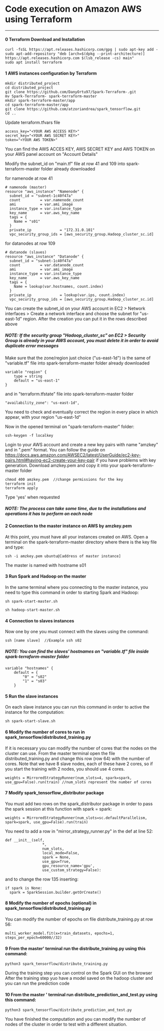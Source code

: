 # Code execution on Amazon AWS using Terraform
---

#### 0 Terraform Download and Installation

```
curl -fsSL https://apt.releases.hashicorp.com/gpg | sudo apt-key add -
sudo apt-add-repository "deb [arch=$(dpkg --print-architecture)] https://apt.releases.hashicorp.com $(lsb_release -cs) main"
sudo apt install terraform
```

#### 1 AWS instances configuration by Terraform
```
mkdir distributed_project
cd distributed_project
git clone https://github.com/DanyOrtu97/Spark-Terraform-.git
mv Spark-Terraform- spark-terraform-master
mkdir spark-terraform-master/app
cd spark-terraform-master/app
git clone https://github.com/atzoriandrea/spark_tensorflow.git
cd ..
```
Update terraform.tfvars file
```
access_key="<YOUR AWS ACCESS KEY>"
secret_key="<YOUR AWS SECRET KEY>"
token="<YOUR AWS TOKEN>"
```
You can find the AWS ACCES KEY, AWS SECRET KEY and AWS TOKEN on your AWS panel account on "Account Details"


Modify the subnet_id on "main.tf" file at row 41 and 109 into spark-terraform-master folder already downloaded

for namenode at row 41
```
# namenode (master)
resource "aws_instance" "Namenode" {
  subnet_id = "subnet-1c40f47a"
  count         = var.namenode_count
  ami           = var.ami_image
  instance_type = var.instance_type
  key_name      = var.aws_key_name
  tags = {
    Name = "s01"
  }
  private_ip             = "172.31.0.101"
  vpc_security_group_ids = [aws_security_group.Hadoop_cluster_sc.id]
```

for datanodes at row 109
```
# datanode (slaves)
resource "aws_instance" "Datanode" {
  subnet_id = "subnet-1c40f47a"
  count         = var.datanode_count
  ami           = var.ami_image
  instance_type = var.instance_type
  key_name      = var.aws_key_name
  tags = {
    Name = lookup(var.hostnames, count.index)
  }
  private_ip             = lookup(var.ips, count.index)
  vpc_security_group_ids = [aws_security_group.Hadoop_cluster_sc.id]
```
You can create the subnet_id on your AWS account in EC2 > Network interfaces > Create a network interface and choose the subnet for "us-east-1d" region.
After the creation you can put it in the rows described above

##### NOTE: If the security group "Hadoop_cluster_sc" on EC2 > Security Group is already in your AWS account, you must delete it in order to avoid duplicate error messages 

Make sure that the zone/region just choice ("us-east-1d") is the same of "variable.tf" file into spark-terraform-master folder already downloaded
```
variable "region" {
    type = string
    default = "us-east-1"
}
```

and in "terraform.tfstate" file into spark-terraform-master folder
```
"availability_zone": "us-east-1d",
```

You need to check and eventually correct the region in every place in which appear, with your region "us-east-1d"


Now in the opened terminal on "spark-terraform-master" folder:

```
ssh-keygen -f localkey
```

Login to your AWS account and create a new key pairs with name "amzkey" and in ".pem" format.
You can follow the guide on https://docs.aws.amazon.com/AWSEC2/latest/UserGuide/ec2-key-pairs.html#having-ec2-create-your-key-pair if you have problems with key generation.
Download amzkey.pem and copy it into your spark-terraform-master folder

```
chmod 400 amzkey.pem  //change permissions for the key
terraform init 
terraform apply
```
Type 'yes' when requested

##### NOTE: The process can take some time, due to the installations and operations it has to perform on each node 

#### 2 Connection to the master instance on AWS by amzkey.pem
At this point, you must have all your instances created on AWS.
Open a terminal on the spark-terraform-master directory where there is the key file and type:
```
ssh -i amzkey.pem ubuntu@[address of master instance]
```
The master is named with hostname s01

#### 3 Run Spark and Hadoop on the master
In the same terminal where you connecting to the master instance, you need to type this command in order to starting Spark and Hadoop:
```
sh spark-start-master.sh
```

```
sh hadoop-start-master.sh
```

#### 4 Connection to slaves instances
Now one by one you must connect with the slaves using the command:
```
ssh [name slave]  //Example ssh s02
```

##### NOTE: You can find the slaves' hostnames on "variable.tf" file inside spark-terraform-master folder
```
variable "hostnames" {
    default = {
        "0" = "s02"
        "1" = "s03"
    }
```

#### 5 Run the slave instances
On each slave instance you can run this command in order to active the instance for the computation:
```
sh spark-start-slave.sh
```

#### 6 Modify the number of cores to run in spark_tensorflow/distributed_training.py
If it is necessary you can modify the number of cores that the nodes on the cluster can use. From the master terminal open the file distributed_training.py and change this row (row 64) with the number of cores. 
Note that we have 8 slave nodes, each of these have 2 cores, so if you start the training with 2 nodes, you should use 4 cores.
```
weights = MirroredStrategyRunner(num_slots=4, spark=spark, use_gpu=False).run(train) //num_slots represent the number of cores
```

#### 7 Modify spark_tensorflow_distributor package  
You must add two rows on the spark_distributor package in order to pass the spark session at this function with spark = spark:
```
weights = MirroredStrategyRunner(num_slots=sc.defaultParallelism, spark=spark, use_gpu=False).run(train)
```
You need to add a row in "mirror_strategy_runner.py" in the def at line 52:

```
def __init__(self,
                 *,
                 num_slots,
                 local_mode=False,
                 spark = None,
                 use_gpu=True,
                 gpu_resource_name='gpu',
                 use_custom_strategy=False):
```

and to change the row 135 inserting:
```
if spark is None:
  spark = SparkSession.builder.getOrCreate()
```

#### 8 Modify the number of epochs (optional) in spark_tensorflow/distributed_training.py
You can modify the number of epochs on file distribute_training.py at row 56:
```
multi_worker_model.fit(x=train_datasets, epochs=1, steps_per_epoch=60000//32)
```

#### 9 From the master' terminal run the distribute_training.py using this command:
```
python3 spark_tensorflow/distribute_training.py
```
During the training step you can control on the Spark GUI on the browser 
After the training step yuo have a model saved on the hadoop cluster and you can run the prediction code

#### 10 From the master ' terminal run distribute_prediction_and_test.py using this command:
```
python3 spark_tensorflow/distribute_prediction_and_test.py
```
You have finished the computation and you can modify the number of nodes of the cluster in order to test with a different situation.
